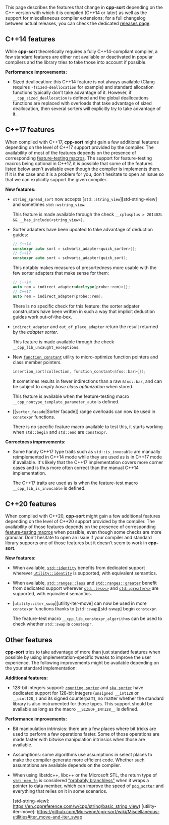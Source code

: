 This page describes the features that change in **cpp-sort** depending on the C++ version with which it is compiled (C++14 or later) as well as the support for miscellaneous compiler extensions; for a full changelog between actual releases, you can check the dedicated [releases page][cpp-sort-releases].

## C++14 features

While **cpp-sort** theoretically requires a fully C++14-compliant compiler, a few standard features are either not available or deactivated in popular compilers and the library tries to take those into account if possible.

**Performance improvements:**
* Sized deallocation: this C++14 feature is not always available (Clang requires `-fsized-deallocation` for example) and standard allocation functions typically don't take advantage of it. However, if `__cpp_sized_deallocation` is defined and the global deallocations functions are replaced with overloads that take advantage of sized deallocation, then several sorters will explicitly try to take advantage of it.

## C++17 features

When compiled with C++17, **cpp-sort** might gain a few additional features depending on the level of C++17 support provided by the compiler. The availability of most of the features depends on the presence of corresponding [feature-testing macros][feature-test-macros]. The support for feature-testing macros being optional in C++17, it is possible that some of the features listed below aren't available even though the compiler is implements them. If it is the case and it is a problem for you, don't hesitate to open an issue so that we can explicitly support the given compiler.

**New features:**
* `string_spread_sort` now accepts [`std::string_view`][std-string-view] and sometimes `std::wstring_view`.

    This feature is made available through the check `__cplusplus > 201402L && __has_include(<string_view>)`.

* Sorter adapters have been updated to take advantage of deduction guides:

    ```cpp
    // C++14
    constexpr auto sort = schwartz_adapter<quick_sorter>{};
    // C++17
    constexpr auto sort = schwartz_adapter(quick_sort);
    ```

    This notably makes measures of presortedness more usable with the few sorter adapters that make sense for them:

    ```cpp
    // C++14
    auto rem = indirect_adapter<decltype(probe::rem)>{};
    // C++17
    auto rem = indirect_adapter(probe::rem);
    ```

    There is no specific check for this feature: the sorter adpater constructors have been written in such a way that implicit deduction guides work out-of-the-box.

* `indirect_adapter` and `out_of_place_adapter` return the result returned by the *adapter sorter*.

    This feature is made available through the check `__cpp_lib_uncaught_exceptions`.

* New [`function_constant`][cpp-sort-function-objects] utility to micro-optimize function pointers and class member pointers.

    ```cpp
    insertion_sort(collection, function_constant<&foo::bar>{});
    ```

    It sometimes results in fewer indirections than a raw `&foo::bar`, and can be subject to *empty base class optimization* when stored.

    This feature is available when the feature-testing macro `__cpp_nontype_template_parameter_auto` is defined.

* [[`sorter_facade`|Sorter facade]] range overloads can now be used in `constexpr` functions.

    There is no specific feature macro available to test this, it starts working when `std::begin` and `std::end` are `constexpr`.

**Correctness improvements:**
* Some handy C++17 type traits such as `std::is_invocable` are manually reimplemented in C++14 mode while they are used as is in C++17 mode if available. It's likely that the C++17 implementation covers more corner cases and is thus more often correct than the manual C++14 implementation.

    The C++17 traits are used as is when the feature-test macro `__cpp_lib_is_invocable` is defined.

## C++20 features

When compiled with C++20, **cpp-sort** might gain a few additional features depending on the level of C++20 support provided by the compiler. The availability of those features depends on the presence of corresponding [feature-testing macros][feature-test-macros] when possible, even though some checks are more granular. Don't hesitate to open an issue if your compiler and standard library supports one of those features but it doesn't seem to work in **cpp-sort**.

**New features:**
* When available, [`std::identity`][std-identity] benefits from dedicated support wherever [`utility::identity`][cpp-sort-function-objects] is supported, with equivalent semantics.

* When available, [`std::ranges::less`][std-ranges-less] and [`std::ranges::greater`][std-ranges-greater] benefit from dedicated support wherever [`std::less<>`][std-less-void] and [`std::greater<>`][std-greater-void] are supported, with equivalent semantics.

* [`utility::iter_swap`][utility-iter-move] can now be used in more `constexpr` functions thanks to [`std::swap`][std-swap] begin `constexpr`.

    The feature-test macro `__cpp_lib_constexpr_algorithms` can be used to check whether `std::swap` is `constexpr`.

## Other features

**cpp-sort** tries to take advantage of more than just standard features when possible by using implementation-specific tweaks to improve the user experience. The following improvements might be available depending on the your standard implementation:

**Additional features:**
* 128-bit integers support: [`counting_sorter`][counting-sorter] and [`ska_sorter`][ska-sorter] have dedicated support for 128-bit integers (`unsigned __int128` or `__uint128_t` and its signed counterpart), no matter whether the standard library is also instrumented for those types. This support should be available as long as the macro `__SIZEOF_INT128__` is defined.

**Performance improvements:**
* Bit manipulation intrinsics: there are a few places where bit tricks are used to perform a few operations faster. Some of those operations are made faster with bitwise manipulation intrinsics when those are available.

* Assumptions: some algorithms use assumptions in select places to make the compiler generate more efficient code. Whether such assumptions are available depends on the compiler.

* When using libstdc++, libc++ or the Microsoft STL, the return type of [`std::mem_fn`][std-mem-fn] is considered ["probably branchless"][branchless-traits] when it wraps a pointer to data member, which can improve the speed of [`pdq_sorter`][pdq-sorter] and everything that relies on it in some scenarios.


  [branchless-traits]: https://github.com/Morwenn/cpp-sort/wiki/Miscellaneous-utilities#branchless-traits
  [counting-sorter]: https://github.com/Morwenn/cpp-sort/wiki/Sorters#counting_sorter
  [cpp-sort-function-objects]: https://github.com/Morwenn/cpp-sort/wiki/Miscellaneous-utilities#miscellaneous-function-objects
  [cpp-sort-releases]: https://github.com/Morwenn/cpp-sort/releases
  [feature-test-macros]: https://wg21.link/SD6
  [pdq-sorter]: https://github.com/Morwenn/cpp-sort/wiki/Sorters#pdq_sorter
  [ska-sorter]: https://github.com/Morwenn/cpp-sort/wiki/Sorters#ska_sorter
  [std-greater-void]: https://en.cppreference.com/w/cpp/utility/functional/greater_void
  [std-identity]: https://en.cppreference.com/w/cpp/utility/functional/identity
  [std-less-void]: https://en.cppreference.com/w/cpp/utility/functional/less_void
  [std-mem-fn]: https://en.cppreference.com/w/cpp/utility/functional/mem_fn
  [std-ranges-greater]: https://en.cppreference.com/w/cpp/utility/functional/ranges/greater
  [std-ranges-less]: https://en.cppreference.com/w/cpp/utility/functional/ranges/less
  [std-string-view]: https://en.cppreference.com/w/cpp/string/basic_string_view)
  [utility-iter-move]: https://github.com/Morwenn/cpp-sort/wiki/Miscellaneous-utilities#iter_move-and-iter_swap
